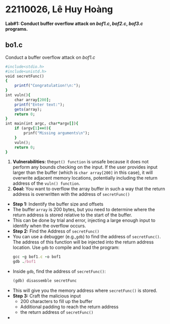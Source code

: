# 22110026, Lê Huy Hoàng
**Lab#1: Conduct buffer overflow attack on _bof1.c_, _bof2.c_, _bof3.c_ programs.**
## bo1.c
Conduct a buffer overflow attack on _bof1.c_ 
```ruby
#include<stdio.h>
#include<unistd.h>
void secretFunc()
{
    printf("Congratulation!\n:");
}
int vuln(){
    char array[200];
    printf("Enter text:");
    gets(array);
    return 0;
}
int main(int argc, char*argv[]){
    if (argv[1]==0){
        prinf("Missing arguments\n");
    }
    vuln();
    return 0;
}
```
1. **Vulnerabilities:** the`get() function` is unsafe because it does not perform any bounds checking on the input. If the user provides input larger than the buffer (which is `char array[200]` in this case), it will overwrite adjacent memory locations, potentially including the return address of the `vuln() function`.
2. **Goal:** You want to overflow the array buffer in such a way that the return address is overwritten with the address of `secretFunc()`
 - **Step 1:** Indentify the buffer size and offsets
  - The buffer `array` is 200 bytes, but you need to determine where the return address is stored relative to the start of the buffer.
  - This can be done by trial and error, injecting a large enough input to identify when the overflow occurs.
 - **Step 2:** Find the Address of `secretFunc()`
  - You can use a debugger (e.g.,`gdb`) to find the address of `secretFunc()`. The address of this function will be injected into the return address location. Use `gdb` to compile and load the program:
    ```ruby
    gcc -g bof1.c -o bof1
    gdb ./bof1
    ```
  - Inside `gdb`, find the address of `secretFunc()`:
    ```ruby
    (gdb) disassemble secretFunc
    ```
  - This will give you the memory address where `secretFunc()` is stored.
 - **Step 3:** Craft the malicious input
   - 200 characters to fill up the buffer
   - Additional padding to reach the return address
   - the return address of `secretFunc()`
 - 
